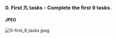 ### 0. First 九 tasks - Complete the first 9 tasks.

#### JPEG
![0-first_9_tasks jpeg](http://sitebeta.creativekarl.tech/wp-content/uploads/2022/07/First-九-tasks.jpeg)

